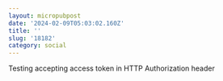 ```yaml
---
layout: micropubpost
date: '2024-02-09T05:03:02.160Z'
title: ''
slug: '18182'
category: social
---
```

Testing accepting access token in HTTP Authorization header

